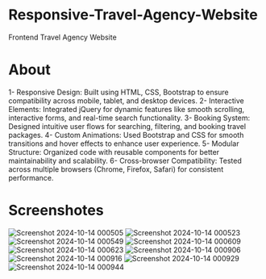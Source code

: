 # Responsive-Travel-Agency-Website

Frontend Travel Agency Website
# About
1- Responsive Design: Built using HTML, CSS, Bootstrap to ensure compatibility across mobile, tablet, and desktop devices.
2- Interactive Elements: Integrated jQuery for dynamic features like smooth scrolling, interactive forms, and real-time search functionality.
3- Booking System: Designed intuitive user flows for searching, filtering, and booking travel packages.
4- Custom Animations: Used Bootstrap and CSS for smooth transitions and hover effects to enhance user experience.
5- Modular Structure: Organized code with reusable components for better maintainability and scalability.
6- Cross-browser Compatibility: Tested across multiple browsers (Chrome, Firefox, Safari) for consistent performance.


# Screenshotes
![Screenshot 2024-10-14 000505](https://github.com/user-attachments/assets/be212380-b31f-4b04-8ae1-61ae5400b61a)
![Screenshot 2024-10-14 000523](https://github.com/user-attachments/assets/49005836-8bfe-4f81-b3ee-19b1dadd853a)
![Screenshot 2024-10-14 000549](https://github.com/user-attachments/assets/b450edf5-1009-4e7b-92e3-3968e27fe2a7)
![Screenshot 2024-10-14 000609](https://github.com/user-attachments/assets/18a15267-f801-42ed-ad45-50eb764fd1ea)
![Screenshot 2024-10-14 000623](https://github.com/user-attachments/assets/bb2814f5-3ea1-4b6d-b078-851fac647603)
![Screenshot 2024-10-14 000906](https://github.com/user-attachments/assets/cce28600-fb3f-4ebd-bd64-7636b029f012)
![Screenshot 2024-10-14 000916](https://github.com/user-attachments/assets/09776c1e-8274-4523-a0b5-a94489c42511)
![Screenshot 2024-10-14 000929](https://github.com/user-attachments/assets/73d2afdd-6d22-4c25-aa9a-2b975a99a2db)
![Screenshot 2024-10-14 000944](https://github.com/user-attachments/assets/95e3c950-f3e2-498f-bf0d-9c51a4fa13c4)
